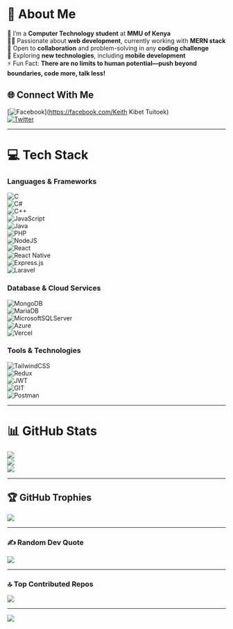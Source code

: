 # 💫 About Me  
🔭 I’m a **Computer Technology student** at **MMU of Kenya**  
👨‍💻 Passionate about **web development**, currently working with **MERN stack**  
🤝 Open to **collaboration** and problem-solving in any **coding challenge**  
🌱 Exploring **new technologies**, including **mobile development**  
⚡ Fun Fact: **There are no limits to human potential—push beyond boundaries, code more, talk less!**  

## 🌐 Connect With Me  
[![Facebook](https://img.shields.io/badge/Facebook-%231877F2.svg?logo=Facebook&logoColor=white)](https://facebook.com/Keith Kibet Tuitoek)  
[![Twitter](https://img.shields.io/badge/Twitter-%231DA1F2.svg?logo=Twitter&logoColor=white)](https://twitter.com/@keith_tuitoek)  

---

# 💻 Tech Stack  
### **Languages & Frameworks**  
![C](https://img.shields.io/badge/c-%2300599C.svg?style=for-the-badge&logo=c&logoColor=white)  
![C#](https://img.shields.io/badge/c%23-%23239120.svg?style=for-the-badge&logo=c-sharp&logoColor=white)  
![C++](https://img.shields.io/badge/c++-%2300599C.svg?style=for-the-badge&logo=c%2B%2B&logoColor=white)  
![JavaScript](https://img.shields.io/badge/javascript-%23323330.svg?style=for-the-badge&logo=javascript&logoColor=%23F7DF1E)  
![Java](https://img.shields.io/badge/java-%23ED8B00.svg?style=for-the-badge&logo=openjdk&logoColor=white)  
![PHP](https://img.shields.io/badge/php-%23777BB4.svg?style=for-the-badge&logo=php&logoColor=white)  
![NodeJS](https://img.shields.io/badge/node.js-6DA55F?style=for-the-badge&logo=node.js&logoColor=white)  
![React](https://img.shields.io/badge/react-%2320232a.svg?style=for-the-badge&logo=react&logoColor=%2361DAFB)  
![React Native](https://img.shields.io/badge/react_native-%2320232a.svg?style=for-the-badge&logo=react&logoColor=%2361DAFB)  
![Express.js](https://img.shields.io/badge/express.js-%23404d59.svg?style=for-the-badge&logo=express&logoColor=%2361DAFB)  
![Laravel](https://img.shields.io/badge/laravel-%23FF2D20.svg?style=for-the-badge&logo=laravel&logoColor=white)  

### **Database & Cloud Services**  
![MongoDB](https://img.shields.io/badge/MongoDB-%234ea94b.svg?style=for-the-badge&logo=mongodb&logoColor=white)  
![MariaDB](https://img.shields.io/badge/MariaDB-003545?style=for-the-badge&logo=mariadb&logoColor=white)  
![MicrosoftSQLServer](https://img.shields.io/badge/Microsoft%20SQL%20Server-CC2927?style=for-the-badge&logo=microsoft%20sql%20server&logoColor=white)  
![Azure](https://img.shields.io/badge/azure-%230072C6.svg?style=for-the-badge&logo=microsoftazure&logoColor=white)  
![Vercel](https://img.shields.io/badge/vercel-%23000000.svg?style=for-the-badge&logo=vercel&logoColor=white)  

### **Tools & Technologies**  
![TailwindCSS](https://img.shields.io/badge/tailwindcss-%2338B2AC.svg?style=for-the-badge&logo=tailwind-css&logoColor=white)  
![Redux](https://img.shields.io/badge/redux-%23593d88.svg?style=for-the-badge&logo=redux&logoColor=white)  
![JWT](https://img.shields.io/badge/JWT-black?style=for-the-badge&logo=JSON%20web%20tokens)  
![GIT](https://img.shields.io/badge/Git-fc6d26?style=for-the-badge&logo=git&logoColor=white)  
![Postman](https://img.shields.io/badge/Postman-FF6C37?style=for-the-badge&logo=postman&logoColor=white)  

---

# 📊 GitHub Stats  
![](https://github-readme-stats.vercel.app/api?username=Keith-Kibet&theme=dark&hide_border=false&include_all_commits=true&count_private=true)  
![](https://github-readme-streak-stats.herokuapp.com/?user=Keith-Kibet&theme=dark&hide_border=false)  
![](https://github-readme-stats.vercel.app/api/top-langs/?username=Keith-Kibet&theme=dark&hide_border=false&include_all_commits=true&count_private=true&layout=compact)  

---

## 🏆 GitHub Trophies  
![](https://github-profile-trophy.vercel.app/?username=Keith-Kibet&theme=radical&no-frame=false&no-bg=false&margin-w=4)  

---

### ✍️ Random Dev Quote  
![](https://quotes-github-readme.vercel.app/api?type=vetical&theme=tokyonight)  

---

### 🔝 Top Contributed Repos  
![](https://github-contributor-stats.vercel.app/api?username=Keith-Kibet&limit=5&theme=radical&combine_all_yearly_contributions=true)  

---

[![](https://visitcount.itsvg.in/api?id=Keith-Kibet&icon=1&color=3)](https://visitcount.itsvg.in)  

<!-- Proudly created with GPRM ( https://gprm.itsvg.in ) -->
